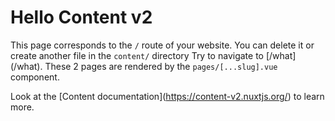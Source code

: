 <!-- ./content/index.md -->
# Hello Content v2

This page corresponds to the `/` route of your website. You can delete it or create another file in the `content/` directory
Try to navigate to \[/what\](/what). These 2 pages are rendered by the `pages/[...slug].vue` component.

Look at the \[Content documentation\](https://content-v2.nuxtjs.org/) to learn more.
